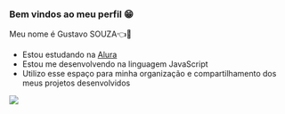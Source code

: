 ### Bem vindos ao meu perfil 😁

Meu nome é Gustavo SOUZA👈👀

- Estou estudando na [Alura](https://www.alura.com.br)
- Estou me desenvolvendo na linguagem JavaScript
- Utilizo esse espaço para minha organização e compartilhamento dos meus projetos desenvolvidos


![](https://medial.tenor.com/m/ofKKbAiVczQAAAAC/gojo-gojo-saotoru.gif) 

